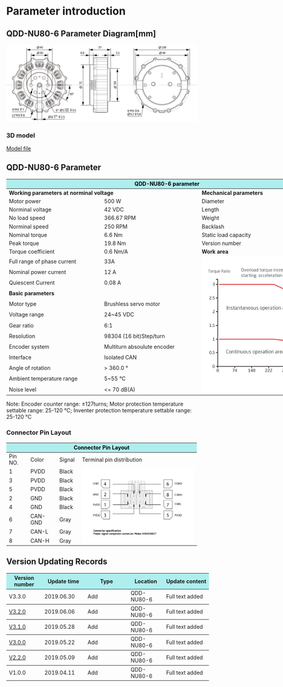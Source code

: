 # Parameter introduction 
## QDD-NU80-6 Parameter Diagram[mm]
![QDD-NU80-6]( ../img/Qdd_NU80_6_v3_3sanshitu.png ) 
### 3D model 
[Model file ]( ../img/QDD-NU80-6_v3_3.step.zip )


## QDD-NU80-6 Parameter
<table style="width:850px"><thead><tr><th colspan="4" style="background: PaleTurquoise; color: black;">QDD-NU80-6 parameter</th></tr></thead><tbody><tr><td colspan="2" width=60%><b>Working parameters at norminal voltage</b></td><td colspan="2" width=40%><b>Mechanical parameters</b></td></tr><tr><td>Motor power</td><td>500 W</td><td>Diameter</td><td>100mm</td></tr><tr><td>Norminal voltage</td><td>42 VDC</td><td>Length</td><td>37mm</td></tr><tr><td>No load speed</td><td>366.67 RPM</td><td>Weight</td><td>453.1 g</td></tr><tr><td>Norminal speed</td><td>250 RPM</td><td>Backlash</td><td>9 Arc min</td></tr><tr><td>Nominal torque</td><td>6.6 Nm</td><td>Static load capacity</td><td>1270N</td></tr><tr><td>Peak torque</td><td>19.8 Nm</td><td>Version number</td><td>v3.3</td></tr><tr><td>Torque coefficient</td><td>0.6 Nm/A</td><td colspan="2"><b>Work area</b></td></tr><tr><td>Full range of phase current</td><td>33A</td><td colspan="2" rowspan="15"><img src="../img/QDD-NU80-6quxian_v3_0.png" style="width:300px"></td></tr><tr><td>Nominal power current</td><td>12 A</td></tr><tr><td>Quiescent Current</td><td>0.08 A</td></tr><tr><td colspan="2"><b>Basic parameters</b></td></tr><tr><td>Motor type</td><td>Brushless servo motor</td></tr><tr><td>Voltage range</td><td>24~45 VDC</td></tr><tr><td>Gear ratio</td><td>6:1</td></tr><tr><td>Resolution</td><td>98304 (16 bit)Step/turn </td></tr><tr><td>Encoder system</td><td>Multiturn absoulute encoder</td></tr><tr><td>Interface</td><td>Isolated CAN</td></tr><tr><td>Angle of rotation</td><td>> 360.0 °</td></tr><tr><td>Ambient temperature range</td><td>5~55 °C</td></tr><tr><td>Noise level</td><td><= 70 dB(A)</td></tr></tbody></table>

 Note: Encoder counter range: ±127turns; Motor protection temperature settable range: 25-120 °C; Inventer protection temperature settable range: 25-120 °C


### Connector Pin Layout
<table class="tableizer-table">
<thead><tr class="tableizer-firstrow"><th colspan="4" style="background: PaleTurquoise; color: black;width:800px">Connector Pin Layout</th></tr></thead><tbody><tr><td>Pin NO.</td><td>Color</td><td>Signal</td><td>Terminal pin distribution</td></tr><tr><td>1</td><td>PVDD</td><td>Black</td><td rowspan="9"><img src="../img/配线2-2.png" style="width:450px"></td></tr><tr><td>3</td><td>PVDD</td><td>Black</td></tr><tr><td>5</td><td>PVDD</td><td>Black</td></tr><tr><td>2</td><td>GND</td><td>Black</td></tr><tr><td>4</td><td>GND</td><td>Black</td></tr><tr><td>6</td><td>CAN-GND</td><td>Gray</td></tr><tr><td>7</td><td>CAN-L</td><td>Gray</td></tr><tr><td>8</td><td>CAN-H</td><td>Gray</td></tr></tbody></table>


## Version Updating Records


<table style="width:600px"><thead><tr style="background:PaleTurquoise"><th style="width:80px">Version number</th><th style="width:100px">Update time</th><th style="width:100px">Type </th><th style="width:80px">Location</th><th>Update content</th></tr></thead><tbody><tr><td>V3.3.0 </td><td>2019.06.30</td><td>Add</td><td>QDD-NU80-6</td><td>Full text added</th></tr></thead><tbody><tr><td><a href="http://innfos.com/wiki/en/index.html#!pages/QDD-NU80-6_v3_2.md">V3.2.0 </a> </td><td>2019.06.06</td><td>Add</td><td>QDD-NU80-6</td><td>Full text added</th></tr></thead><tbody><tr><td><a href="http://innfos.com/wiki/en/index.html#!pages/QDD-NU80-6_v3_1.md">V3.1.0 </a></td><td>2019.05.28</td><td>Add</td><td>QDD-NU80-6</td><td>Full text added</th></tr></thead><tbody><tr><td><a href="http://innfos.com/wiki/en/index.html#!pages/QDD-NU80-6_v3_0.md">V3.0.0 </a></td><td>2019.05.22</td><td>Add</td><td>QDD-NU80-6</td><td>Full text added</th></tr></thead><tbody><tr><td><a href="http://innfos.com/wiki/en/index.html#!pages/QDD-NU80-6_v2_2.md">V2.2.0 </a></td><td>2019.05.09</td><td>Add</td><td>QDD-NU80-6</td><td>Full text added</th></tr></thead><tbody><tr><td>V1.0.0</td><td>2019.04.11</td><td>Add</td><td>QDD-NU80-6</td><td>Full text added</td></tbody></table>

